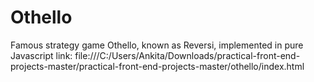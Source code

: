# Othello
Famous strategy game Othello, known as Reversi, implemented in pure Javascript
link: file:///C:/Users/Ankita/Downloads/practical-front-end-projects-master/practical-front-end-projects-master/othello/index.html
